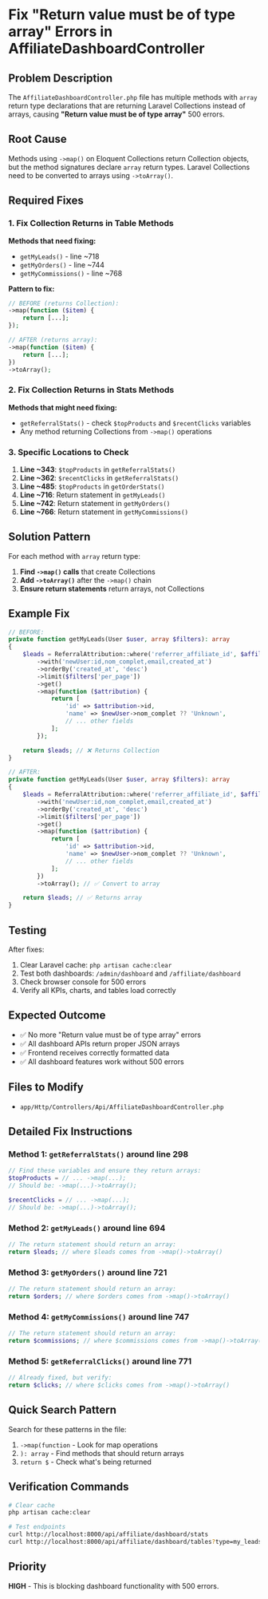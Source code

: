 # Fix "Return value must be of type array" Errors in AffiliateDashboardController

## Problem Description

The `AffiliateDashboardController.php` file has multiple methods with `array` return type declarations that are returning Laravel Collections instead of arrays, causing **"Return value must be of type array"** 500 errors.

## Root Cause

Methods using `->map()` on Eloquent Collections return Collection objects, but the method signatures declare `array` return types. Laravel Collections need to be converted to arrays using `->toArray()`.

## Required Fixes

### 1. Fix Collection Returns in Table Methods

**Methods that need fixing:**
- `getMyLeads()` - line ~718
- `getMyOrders()` - line ~744  
- `getMyCommissions()` - line ~768

**Pattern to fix:**
```php
// BEFORE (returns Collection):
->map(function ($item) {
    return [...];
});

// AFTER (returns array):
->map(function ($item) {
    return [...];
})
->toArray();
```

### 2. Fix Collection Returns in Stats Methods

**Methods that might need fixing:**
- `getReferralStats()` - check `$topProducts` and `$recentClicks` variables
- Any method returning Collections from `->map()` operations

### 3. Specific Locations to Check

1. **Line ~343**: `$topProducts` in `getReferralStats()`
2. **Line ~362**: `$recentClicks` in `getReferralStats()`  
3. **Line ~485**: `$topProducts` in `getOrderStats()`
4. **Line ~716**: Return statement in `getMyLeads()`
5. **Line ~742**: Return statement in `getMyOrders()`
6. **Line ~766**: Return statement in `getMyCommissions()`

## Solution Pattern

For each method with `array` return type:

1. **Find `->map()` calls** that create Collections
2. **Add `->toArray()`** after the `->map()` chain
3. **Ensure return statements** return arrays, not Collections

## Example Fix

```php
// BEFORE:
private function getMyLeads(User $user, array $filters): array
{
    $leads = ReferralAttribution::where('referrer_affiliate_id', $affiliateProfile?->id)
        ->with('newUser:id,nom_complet,email,created_at')
        ->orderBy('created_at', 'desc')
        ->limit($filters['per_page'])
        ->get()
        ->map(function ($attribution) {
            return [
                'id' => $attribution->id,
                'name' => $newUser->nom_complet ?? 'Unknown',
                // ... other fields
            ];
        });

    return $leads; // ❌ Returns Collection
}

// AFTER:
private function getMyLeads(User $user, array $filters): array
{
    $leads = ReferralAttribution::where('referrer_affiliate_id', $affiliateProfile?->id)
        ->with('newUser:id,nom_complet,email,created_at')
        ->orderBy('created_at', 'desc')
        ->limit($filters['per_page'])
        ->get()
        ->map(function ($attribution) {
            return [
                'id' => $attribution->id,
                'name' => $newUser->nom_complet ?? 'Unknown',
                // ... other fields
            ];
        })
        ->toArray(); // ✅ Convert to array

    return $leads; // ✅ Returns array
}
```

## Testing

After fixes:
1. Clear Laravel cache: `php artisan cache:clear`
2. Test both dashboards: `/admin/dashboard` and `/affiliate/dashboard`
3. Check browser console for 500 errors
4. Verify all KPIs, charts, and tables load correctly

## Expected Outcome

- ✅ No more "Return value must be of type array" errors
- ✅ All dashboard APIs return proper JSON arrays
- ✅ Frontend receives correctly formatted data
- ✅ All dashboard features work without 500 errors

## Files to Modify

- `app/Http/Controllers/Api/AffiliateDashboardController.php`

## Detailed Fix Instructions

### Method 1: `getReferralStats()` around line 298
```php
// Find these variables and ensure they return arrays:
$topProducts = // ... ->map(...);
// Should be: ->map(...)->toArray();

$recentClicks = // ... ->map(...);
// Should be: ->map(...)->toArray();
```

### Method 2: `getMyLeads()` around line 694
```php
// The return statement should return an array:
return $leads; // where $leads comes from ->map()->toArray()
```

### Method 3: `getMyOrders()` around line 721
```php
// The return statement should return an array:
return $orders; // where $orders comes from ->map()->toArray()
```

### Method 4: `getMyCommissions()` around line 747
```php
// The return statement should return an array:
return $commissions; // where $commissions comes from ->map()->toArray()
```

### Method 5: `getReferralClicks()` around line 771
```php
// Already fixed, but verify:
return $clicks; // where $clicks comes from ->map()->toArray()
```

## Quick Search Pattern

Search for these patterns in the file:
1. `->map(function` - Look for map operations
2. `): array` - Find methods that should return arrays
3. `return $` - Check what's being returned

## Verification Commands

```bash
# Clear cache
php artisan cache:clear

# Test endpoints
curl http://localhost:8000/api/affiliate/dashboard/stats
curl http://localhost:8000/api/affiliate/dashboard/tables?type=my_leads
```

## Priority

**HIGH** - This is blocking dashboard functionality with 500 errors.
